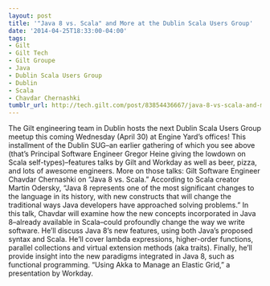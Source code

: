 ```yaml
---
layout: post
title: '"Java 8 vs. Scala" and More at the Dublin Scala Users Group'
date: '2014-04-25T18:33:00-04:00'
tags:
- Gilt
- Gilt Tech
- Gilt Groupe
- Java
- Dublin Scala Users Group
- Dublin
- Scala
- Chavdar Chernashki
tumblr_url: http://tech.gilt.com/post/83854436667/java-8-vs-scala-and-more-at-the-dublin-scala
---
```


The Gilt engineering team in Dublin hosts the next Dublin Scala Users Group meetup this coming Wednesday (April 30) at Engine Yard’s offices! This installment of the Dublin SUG–an earlier gathering of which you see above (that’s Principal Software Engineer Gregor Heine giving the lowdown on Scala self-types)–features talks by Gilt and Workday as well as beer, pizza, and lots of awesome engineers.
More on those talks:
Gilt Software Engineer Chavdar Chernashki on “Java 8 vs. Scala.” According to Scala creator Martin Odersky, “Java 8 represents one of the most significant changes to the language in its history, with new constructs that will change the traditional ways Java developers have approached solving problems.” In this talk, Chavdar will examine how the new concepts incorporated in Java 8–already available in Scala–could profoundly change the way we write software. He’ll discuss Java 8’s new features, using both Java’s proposed syntax and Scala. He’ll cover lambda expressions, higher-order functions, parallel collections and virtual extension methods (aka traits). Finally, he’ll provide insight into the new paradigms integrated in Java 8, such as functional programming.
“Using Akka to Manage an Elastic Grid,” a presentation by Workday.
